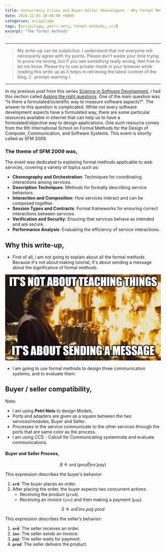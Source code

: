 ```yaml
---
title: Concurrency Crises and Buyer-Seller Shenanigans - Why Formal Methods Keep Us Sane
date: 2024-12-03 10:00:00 +0000
categories: arcipilago
tags: [arcipilago, petri-nets, formal-methods, ccs]
excerpt: "The formal methods"
---
```


---

> My write-up can be subjective. I understand that not everyone will necessarily agree with my points. Please don’t waste your time trying to prove me wrong, but if you see something really wrong, feel free to let me know.
> Please try to use private-mode in your browser while reading this write up as it helps in retrieving the latest contnet of the blog.
> {: .prompt-warning }

---

In my previous post from this series [Science in Software Development](https://dhivakar020.github.io/posts/science-in-software-development/), i had this section called [Asking the right questions](https://dhivakar020.github.io/posts/science-in-software-development/#asking-the-right-questions). One of the main question was "Is there a formulated/scientific way to measure software aspects?". The answer to this question is complicated. While not every software development aspects have a formulated way, there are some particular resources available in internet that can help us to have a formulated/objective way to design applications. One such resource comes from the 9th International School on Formal Methods for the Design of Computer, Communication, and Software Systems. This event is shortly called as SFM 2009.

### The theme of SFM 2009 was,

The event was dedicated to exploring formal methods applicable to web services, covering a variety of topics such as:

- **Choreography and Orchestration**: Techniques for coordinating interactions among services.
- **Description Techniques**: Methods for formally describing service behaviors.
- **Interaction and Composition**: How services interact and can be composed together.
- **Session Types and Contracts**: Formal frameworks for ensuring correct interactions between services.
- **Verification and Security**: Ensuring that services behave as intended and are secure.
- **Performance Analysis**: Evaluating the efficiency of service interactions.

## Why this write-up,

- First of all, i am not going to explain about all the formal methods. Because it's not about making tutorial, it's about sending a message about the significance of formal methods.

![sending a message](/assets/img/formal_methods/sending_a_message.jpg)

- I am going to use formal methods to design three communication systems, and to evaluate them.

## Buyer / seller compatibility,

Note:

- I am using **Petri Nets** to design Models,
- Ports and adapters are given as a square between the two services/modules, Buyer and Seller.
- Processes in the service communicate to the other services through the ports that are same color as the process.
- I am using CCS - Calculi for Communicating systemnote and evaluate communications.

#### Buyer and Seller Process,

$$
B ≙ ord.(prod̄ | inv̄.pay)
$$

This expression describes the buyer’s behavior:

1. **`ord`**: The buyer places an order.
2. After placing the order, the buyer expects two concurrent actions:
   - Receiving the product (`prod`).
   - Receiving an invoice (`inv`) and then making a payment (`pay`).

$$
S ≙ ord̄.inv.paȳ.prod
$$

This expression describes the seller’s behavior:

1. **`ord̄`**: The seller receives an order.
2. **`inv`**: The seller sends an invoice.
3. **`paȳ`**: The seller waits for payment.
4. **`prod`**: The seller delivers the product.

